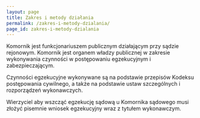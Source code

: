 ```yaml
---
layout: page
title: Zakres i metody działania
permalink: /zakres-i-metody-dzialania/
page_id: zakres-i-metody-dzialania
---
```


Komornik jest funkcjonariuszem publicznym działającym przy sądzie rejonowym. Komornik jest organem władzy publicznej w zakresie wykonywania czynności w postępowaniu egzekucyjnym i zabezpieczającym.

Czynności egzekucyjne wykonywane są na podstawie przepisów Kodeksu postępowania cywilnego, a także na podstawie ustaw szczególnych i rozporządzeń wykonawczych.

Wierzyciel aby wszcząć egzekucję sądową u Komornika sądowego musi złożyć pisemnie wniosek egzekucyjny wraz z tytułem wykonawczym.
